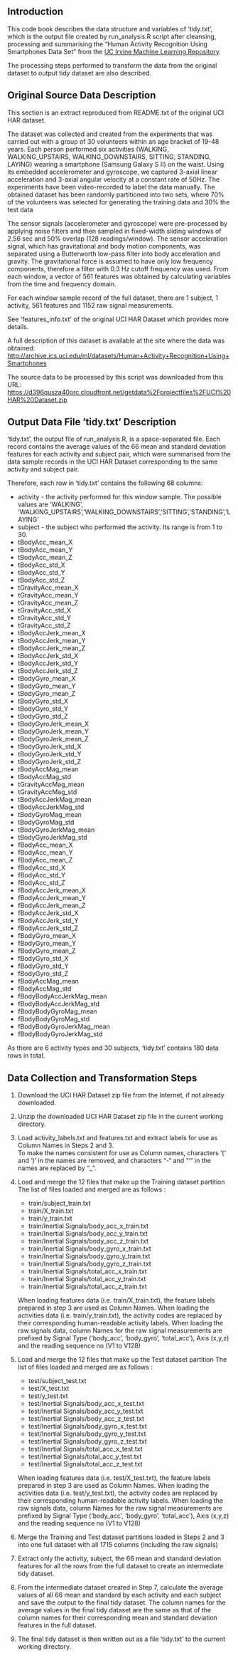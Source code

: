 ## Introduction
This code book describes the data structure and variables of ‘tidy.txt’, which is the output file created by run_analysis.R script after cleansing, processing and summarising the “Human Activity Recognition Using Smartphones Data Set” from the <a href="http://archive.ics.uci.edu/ml/">UC Irvine Machine Learning Repository</a>.

The processing steps performed to transform the data from the original dataset to output tidy dataset are also described.

## Original Source Data Description 
This section is an extract reproduced from README.txt of the original UCI HAR dataset.

The dataset was collected and created from the experiments that was carried out with a group of 30 volunteers within an age bracket of 19-48 years. Each person performed six activities (WALKING, WALKING_UPSTAIRS, WALKING_DOWNSTAIRS, SITTING, STANDING, LAYING) wearing a smartphone (Samsung Galaxy S II) on the waist. Using its embedded accelerometer and gyroscope, we captured 3-axial linear acceleration and 3-axial angular velocity at a constant rate of 50Hz. The experiments have been video-recorded to label the data manually. The obtained dataset has been randomly partitioned into two sets, where 70% of the volunteers was selected for generating the training data and 30% the test data

The sensor signals (accelerometer and gyroscope) were pre-processed by applying noise filters and then sampled in fixed-width sliding windows of 2.56 sec and 50% overlap (128 readings/window). The sensor acceleration signal, which has gravitational and body motion components, was separated using a Butterworth low-pass filter into body acceleration and gravity. The gravitational force is assumed to have only low frequency components, therefore a filter with 0.3 Hz cutoff frequency was used. From each window, a vector of 561 features was obtained by calculating variables from the time and frequency domain. 

For each window sample record of the full dataset, there are 1 subject, 1 activity, 561 features and 1152 raw signal measurements.

See 'features_info.txt' of the original UCI HAR Dataset which provides more details. 

A full description of this dataset is available at the site where the data was obtained: 
	http://archive.ics.uci.edu/ml/datasets/Human+Activity+Recognition+Using+Smartphones 

The source data to be processed by this script was downloaded from this URL: 
	https://d396qusza40orc.cloudfront.net/getdata%2Fprojectfiles%2FUCI%20HAR%20Dataset.zip 


## Output Data File ’tidy.txt’ Description
‘tidy.txt’, the output file of run_analysis.R, is a space-separated file.  Each record contains the average values of the 66 mean and standard deviation features for each activity and subject pair, which were summarised from the data sample records in the UCI HAR Dataset corresponding to the same activity and subject pair.

Therefore, each row in ‘tidy.txt’ contains the following 68 columns:
 
* activity 	- the activity performed for this window sample. The possible values are  ‘WALKING’, ‘WALKING_UPSTAIRS’,’WALKING_DOWNSTAIRS’,’SITTING’,’STANDING’,’LAYING’
* subject 	- the subject who performed the activity. Its range is from 1 to 30.
* tBodyAcc_mean_X 
* tBodyAcc_mean_Y
* tBodyAcc_mean_Z
* tBodyAcc_std_X
* tBodyAcc_std_Y
* tBodyAcc_std_Z
* tGravityAcc_mean_X
* tGravityAcc_mean_Y
* tGravityAcc_mean_Z
* tGravityAcc_std_X
* tGravityAcc_std_Y
* tGravityAcc_std_Z
* tBodyAccJerk_mean_X
* tBodyAccJerk_mean_Y
* tBodyAccJerk_mean_Z
* tBodyAccJerk_std_X
* tBodyAccJerk_std_Y
* tBodyAccJerk_std_Z
* tBodyGyro_mean_X
* tBodyGyro_mean_Y
* tBodyGyro_mean_Z
* tBodyGyro_std_X
* tBodyGyro_std_Y
* tBodyGyro_std_Z
* tBodyGyroJerk_mean_X
* tBodyGyroJerk_mean_Y
* tBodyGyroJerk_mean_Z
* tBodyGyroJerk_std_X
* tBodyGyroJerk_std_Y
* tBodyGyroJerk_std_Z
* tBodyAccMag_mean
* tBodyAccMag_std
* tGravityAccMag_mean
* tGravityAccMag_std
* tBodyAccJerkMag_mean
* tBodyAccJerkMag_std
* tBodyGyroMag_mean
* tBodyGyroMag_std
* tBodyGyroJerkMag_mean
* tBodyGyroJerkMag_std
* fBodyAcc_mean_X 
* fBodyAcc_mean_Y
* fBodyAcc_mean_Z
* fBodyAcc_std_X
* fBodyAcc_std_Y
* fBodyAcc_std_Z
* fBodyAccJerk_mean_X
* fBodyAccJerk_mean_Y
* fBodyAccJerk_mean_Z
* fBodyAccJerk_std_X
* fBodyAccJerk_std_Y
* fBodyAccJerk_std_Z
* fBodyGyro_mean_X
* fBodyGyro_mean_Y
* fBodyGyro_mean_Z
* fBodyGyro_std_X 
* fBodyGyro_std_Y
* fBodyGyro_std_Z
* fBodyAccMag_mean 
* fBodyAccMag_std
* fBodyBodyAccJerkMag_mean
* fBodyBodyAccJerkMag_std
* fBodyBodyGyroMag_mean
* fBodyBodyGyroMag_std
* fBodyBodyGyroJerkMag_mean
* fBodyBodyGyroJerkMag_std

As there are 6 activity types and 30 subjects, ‘tidy.txt’ contains 180 data rows in total.

## Data Collection and Transformation Steps

1. Download the UCI HAR Dataset zip file from the Internet, if not already downloaded.

2. Unzip the downloaded UCI HAR Dataset zip file in the current working directory.

3. Load activity_labels.txt and features.txt and extract labels for use as Column Names in Steps 2 and 3.  
To make the names consistent for use as Column names, characters ‘(‘ and ‘)’ in the names are removed, and characters “-“ and “‘“ in the names are replaced by “_”.

4. Load and merge the 12 files that make up the Training dataset partition
   The list of files loaded and merged are as follows :
	- train/subject_train.txt
	- train/X_train.txt
	- train/y_train.txt
	- train/Inertial Signals/body_acc_x_train.txt
	- train/Inertial Signals/body_acc_y_train.txt
	- train/Inertial Signals/body_acc_z_train.txt
	- train/Inertial Signals/body_gyro_x_train.txt
	- train/Inertial Signals/body_gyro_y_train.txt
	- train/Inertial Signals/body_gyro_z_train.txt
	- train/Inertial Signals/total_acc_x_train.txt
	- train/Inertial Signals/total_acc_y_train.txt
	- train/Inertial Signals/total_acc_z_train.txt

   When loading features data (i.e. train/X_train.txt), the feature labels prepared in step 3 are used as Column Names.
   When loading the activities data (i.e. train/y_train.txt), the activity codes are replaced by their corresponding human-readable activity labels. 
   When loading the raw signals data, column Names for the raw signal measurements are prefixed by Signal Type (‘body_acc’, ‘body_gyro’, ‘total_acc’), Axis (x,y,z) and the reading sequence no (V1 to V128)

5. Load and merge the 12 files that make up the Test dataset partition
   The list of files loaded and merged are as follows :
	- test/subject_test.txt
	- test/X_test.txt
	- test/y_test.txt
	- test/Inertial Signals/body_acc_x_test.txt
	- test/Inertial Signals/body_acc_y_test.txt
	- test/Inertial Signals/body_acc_z_test.txt
	- test/Inertial Signals/body_gyro_x_test.txt
	- test/Inertial Signals/body_gyro_y_test.txt
	- test/Inertial Signals/body_gyro_z_test.txt
	- test/Inertial Signals/total_acc_x_test.txt
	- test/Inertial Signals/total_acc_y_test.txt
	- test/Inertial Signals/total_acc_z_test.txt

   When loading features data (i.e. test/X_test.txt), the feature labels prepared in step 3 are used as Column Names.
   When loading the activities data (i.e. test/y_test.txt), the activity codes are replaced by their corresponding human-readable activity labels. 
   When loading the raw signals data, column Names for the raw signal measurements are prefixed by Signal Type (‘body_acc’, ‘body_gyro’, ‘total_acc’), Axis (x,y,z) and the reading sequence no (V1 to V128)


6. Merge the Training and Test dataset partitions loaded in Steps 2 and 3 into one full dataset with all 1715 columns (including the raw signals)

7. Extract only the activity, subject, the 66 mean and standard deviation features for all the rows from the full dataset to create an intermediate tidy dataset.


8. From the intermediate dataset created in Step 7, calculate the average values of all 66 mean and standard by each activity and each subject and save the output to the final tidy dataset.
   The column names for the average values in the final tidy dataset are the same as that of the column names for their corresponding mean and standard deviation features in the full dataset.

9. The final tidy dataset is then written out as a file ‘tidy.txt’ to the current working directory. 

